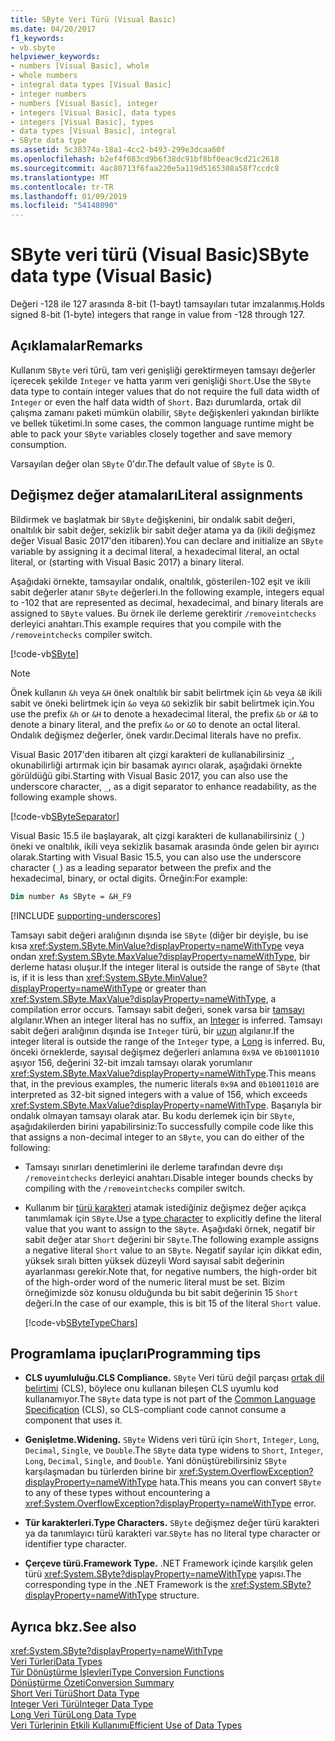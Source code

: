 ```yaml
---
title: SByte Veri Türü (Visual Basic)
ms.date: 04/20/2017
f1_keywords:
- vb.sbyte
helpviewer_keywords:
- numbers [Visual Basic], whole
- whole numbers
- integral data types [Visual Basic]
- integer numbers
- numbers [Visual Basic], integer
- integers [Visual Basic], data types
- integers [Visual Basic], types
- data types [Visual Basic], integral
- SByte data type
ms.assetid: 5c38374a-18a1-4cc2-b493-299e3dcaa60f
ms.openlocfilehash: b2ef4f083cd9b6f38dc91bf8bf0eac9cd21c2618
ms.sourcegitcommit: 4ac80713f6faa220e5a119d5165308a58f7ccdc8
ms.translationtype: MT
ms.contentlocale: tr-TR
ms.lasthandoff: 01/09/2019
ms.locfileid: "54148090"
---
```

# <a name="sbyte-data-type-visual-basic"></a><span data-ttu-id="0d224-102">SByte veri türü (Visual Basic)</span><span class="sxs-lookup"><span data-stu-id="0d224-102">SByte data type (Visual Basic)</span></span>

<span data-ttu-id="0d224-103">Değeri -128 ile 127 arasında 8-bit (1-bayt) tamsayıları tutar imzalanmış.</span><span class="sxs-lookup"><span data-stu-id="0d224-103">Holds signed 8-bit (1-byte) integers that range in value from -128 through 127.</span></span>  
  
## <a name="remarks"></a><span data-ttu-id="0d224-104">Açıklamalar</span><span class="sxs-lookup"><span data-stu-id="0d224-104">Remarks</span></span>

<span data-ttu-id="0d224-105">Kullanım `SByte` veri türü, tam veri genişliği gerektirmeyen tamsayı değerler içerecek şekilde `Integer` ve hatta yarım veri genişliği `Short`.</span><span class="sxs-lookup"><span data-stu-id="0d224-105">Use the `SByte` data type to contain integer values that do not require the full data width of `Integer` or even the half data width of `Short`.</span></span> <span data-ttu-id="0d224-106">Bazı durumlarda, ortak dil çalışma zamanı paketi mümkün olabilir, `SByte` değişkenleri yakından birlikte ve bellek tüketimi.</span><span class="sxs-lookup"><span data-stu-id="0d224-106">In some cases, the common language runtime might be able to pack your `SByte` variables closely together and save memory consumption.</span></span>

<span data-ttu-id="0d224-107">Varsayılan değer olan `SByte` 0'dır.</span><span class="sxs-lookup"><span data-stu-id="0d224-107">The default value of `SByte` is 0.</span></span>

## <a name="literal-assignments"></a><span data-ttu-id="0d224-108">Değişmez değer atamaları</span><span class="sxs-lookup"><span data-stu-id="0d224-108">Literal assignments</span></span>
  
<span data-ttu-id="0d224-109">Bildirmek ve başlatmak bir `SByte` değişkenini, bir ondalık sabit değeri, onaltılık bir sabit değer, sekizlik bir sabit değer atama ya da (ikili değişmez değer Visual Basic 2017'den itibaren).</span><span class="sxs-lookup"><span data-stu-id="0d224-109">You can declare and initialize an `SByte` variable by assigning it a decimal literal, a hexadecimal literal, an octal literal, or (starting with Visual Basic 2017) a binary literal.</span></span>

<span data-ttu-id="0d224-110">Aşağıdaki örnekte, tamsayılar ondalık, onaltılık, gösterilen-102 eşit ve ikili sabit değerler atanır `SByte` değerleri.</span><span class="sxs-lookup"><span data-stu-id="0d224-110">In the following example, integers equal to -102 that are represented as decimal, hexadecimal, and binary literals are assigned to `SByte` values.</span></span> <span data-ttu-id="0d224-111">Bu örnek ile derleme gerektirir `/removeintchecks` derleyici anahtarı.</span><span class="sxs-lookup"><span data-stu-id="0d224-111">This example requires that you compile with the `/removeintchecks` compiler switch.</span></span>

[!code-vb[SByte](../../../../samples/snippets/visualbasic/language-reference/data-types/numeric-literals.vb#SByte)]  

> [!NOTE] 
> <span data-ttu-id="0d224-112">Önek kullanın `&h` veya `&H` önek onaltılık bir sabit belirtmek için `&b` veya `&B` ikili sabit ve öneki belirtmek için `&o` veya `&O` sekizlik bir sabit belirtmek için.</span><span class="sxs-lookup"><span data-stu-id="0d224-112">You use the prefix `&h` or `&H` to denote a hexadecimal literal, the prefix `&b` or `&B` to denote a binary literal, and the prefix `&o` or `&O` to denote an octal literal.</span></span> <span data-ttu-id="0d224-113">Ondalık değişmez değerler, önek vardır.</span><span class="sxs-lookup"><span data-stu-id="0d224-113">Decimal literals have no prefix.</span></span>

<span data-ttu-id="0d224-114">Visual Basic 2017'den itibaren alt çizgi karakteri de kullanabilirsiniz `_`, okunabilirliği artırmak için bir basamak ayırıcı olarak, aşağıdaki örnekte görüldüğü gibi.</span><span class="sxs-lookup"><span data-stu-id="0d224-114">Starting with Visual Basic 2017, you can also use the underscore character, `_`, as a digit separator to enhance readability, as the following example shows.</span></span>

[!code-vb[SByteSeparator](../../../../samples/snippets/visualbasic/language-reference/data-types/numeric-literals.vb#SByteS)]  

<span data-ttu-id="0d224-115">Visual Basic 15.5 ile başlayarak, alt çizgi karakteri de kullanabilirsiniz (`_`) öneki ve onaltılık, ikili veya sekizlik basamak arasında önde gelen bir ayırıcı olarak.</span><span class="sxs-lookup"><span data-stu-id="0d224-115">Starting with Visual Basic 15.5, you can also use the underscore character (`_`) as a leading separator between the prefix and the hexadecimal, binary, or octal digits.</span></span> <span data-ttu-id="0d224-116">Örneğin:</span><span class="sxs-lookup"><span data-stu-id="0d224-116">For example:</span></span>

```vb
Dim number As SByte = &H_F9
```

[!INCLUDE [supporting-underscores](../../../../includes/vb-separator-langversion.md)]

<span data-ttu-id="0d224-117">Tamsayı sabit değeri aralığının dışında ise `SByte` (diğer bir deyişle, bu ise kısa <xref:System.SByte.MinValue?displayProperty=nameWithType> veya ondan <xref:System.SByte.MaxValue?displayProperty=nameWithType>, bir derleme hatası oluşur.</span><span class="sxs-lookup"><span data-stu-id="0d224-117">If the integer literal is outside the range of `SByte` (that is, if it is less than <xref:System.SByte.MinValue?displayProperty=nameWithType> or greater than <xref:System.SByte.MaxValue?displayProperty=nameWithType>, a compilation error occurs.</span></span> <span data-ttu-id="0d224-118">Tamsayı sabit değeri, sonek varsa bir [tamsayı](integer-data-type.md) algılanır.</span><span class="sxs-lookup"><span data-stu-id="0d224-118">When an integer literal has no suffix, an [Integer](integer-data-type.md) is inferred.</span></span> <span data-ttu-id="0d224-119">Tamsayı sabit değeri aralığının dışında ise `Integer` türü, bir [uzun](long-data-type.md) algılanır.</span><span class="sxs-lookup"><span data-stu-id="0d224-119">If the integer literal is outside the range of the `Integer` type, a [Long](long-data-type.md) is inferred.</span></span> <span data-ttu-id="0d224-120">Bu, önceki örneklerde, sayısal değişmez değerleri anlamına `0x9A` ve `0b10011010` aşıyor 156, değerini 32-bit imzalı tamsayı olarak yorumlanır <xref:System.SByte.MaxValue?displayProperty=nameWithType>.</span><span class="sxs-lookup"><span data-stu-id="0d224-120">This means that, in the previous examples, the numeric literals `0x9A` and `0b10011010` are interpreted as 32-bit signed integers with a value of 156, which exceeds <xref:System.SByte.MaxValue?displayProperty=nameWithType>.</span></span> <span data-ttu-id="0d224-121">Başarıyla bir ondalık olmayan tamsayı olarak atar. Bu kodu derlemek için bir `SByte`, aşağıdakilerden birini yapabilirsiniz:</span><span class="sxs-lookup"><span data-stu-id="0d224-121">To successfully compile code like this that assigns a non-decimal integer to an `SByte`, you can do either of the following:</span></span>

- <span data-ttu-id="0d224-122">Tamsayı sınırları denetimlerini ile derleme tarafından devre dışı `/removeintchecks` derleyici anahtarı.</span><span class="sxs-lookup"><span data-stu-id="0d224-122">Disable integer bounds checks by compiling with the `/removeintchecks` compiler switch.</span></span>

- <span data-ttu-id="0d224-123">Kullanım bir [türü karakteri](../../programming-guide/language-features/data-types/type-characters.md) atamak istediğiniz değişmez değer açıkça tanımlamak için `SByte`.</span><span class="sxs-lookup"><span data-stu-id="0d224-123">Use a [type character](../../programming-guide/language-features/data-types/type-characters.md) to explicitly define the literal value that you want to assign to the `SByte`.</span></span> <span data-ttu-id="0d224-124">Aşağıdaki örnek, negatif bir sabit değer atar `Short` değerini bir `SByte`.</span><span class="sxs-lookup"><span data-stu-id="0d224-124">The following example assigns a negative literal `Short` value to an `SByte`.</span></span> <span data-ttu-id="0d224-125">Negatif sayılar için dikkat edin, yüksek sıralı bitten yüksek düzeyli Word sayısal sabit değerinin ayarlanması gerekir.</span><span class="sxs-lookup"><span data-stu-id="0d224-125">Note that, for negative numbers, the high-order bit of the high-order word of the numeric literal must be set.</span></span> <span data-ttu-id="0d224-126">Bizim örneğimizde söz konusu olduğunda bu bit sabit değerinin 15 `Short` değeri.</span><span class="sxs-lookup"><span data-stu-id="0d224-126">In the case of our example, this is bit 15 of the literal `Short` value.</span></span>

   [!code-vb[SByteTypeChars](../../../../samples/snippets/visualbasic/language-reference/data-types/sbyte-assignment.vb#1)]

## <a name="programming-tips"></a><span data-ttu-id="0d224-127">Programlama ipuçları</span><span class="sxs-lookup"><span data-stu-id="0d224-127">Programming tips</span></span>
  
-   <span data-ttu-id="0d224-128">**CLS uyumluluğu.**</span><span class="sxs-lookup"><span data-stu-id="0d224-128">**CLS Compliance.**</span></span> <span data-ttu-id="0d224-129">`SByte` Veri türü değil parçası [ortak dil belirtimi](https://www.ecma-international.org/publications/standards/Ecma-335.htm) (CLS), böylece onu kullanan bileşen CLS uyumlu kod kullanamıyor.</span><span class="sxs-lookup"><span data-stu-id="0d224-129">The `SByte` data type is not part of the [Common Language Specification](https://www.ecma-international.org/publications/standards/Ecma-335.htm) (CLS), so CLS-compliant code cannot consume a component that uses it.</span></span>

-   <span data-ttu-id="0d224-130">**Genişletme.**</span><span class="sxs-lookup"><span data-stu-id="0d224-130">**Widening.**</span></span> <span data-ttu-id="0d224-131">`SByte` Widens veri türü için `Short`, `Integer`, `Long`, `Decimal`, `Single`, ve `Double`.</span><span class="sxs-lookup"><span data-stu-id="0d224-131">The `SByte` data type widens to `Short`, `Integer`, `Long`, `Decimal`, `Single`, and `Double`.</span></span> <span data-ttu-id="0d224-132">Yani dönüştürebilirsiniz `SByte` karşılaşmadan bu türlerden birine bir <xref:System.OverflowException?displayProperty=nameWithType> hata.</span><span class="sxs-lookup"><span data-stu-id="0d224-132">This means you can convert `SByte` to any of these types without encountering a <xref:System.OverflowException?displayProperty=nameWithType> error.</span></span>
  
-   <span data-ttu-id="0d224-133">**Tür karakterleri.**</span><span class="sxs-lookup"><span data-stu-id="0d224-133">**Type Characters.**</span></span> <span data-ttu-id="0d224-134">`SByte` değişmez değer türü karakteri ya da tanımlayıcı türü karakteri var.</span><span class="sxs-lookup"><span data-stu-id="0d224-134">`SByte` has no literal type character or identifier type character.</span></span>  
  
-   <span data-ttu-id="0d224-135">**Çerçeve türü.**</span><span class="sxs-lookup"><span data-stu-id="0d224-135">**Framework Type.**</span></span> <span data-ttu-id="0d224-136">.NET Framework içinde karşılık gelen türü <xref:System.SByte?displayProperty=nameWithType> yapısı.</span><span class="sxs-lookup"><span data-stu-id="0d224-136">The corresponding type in the .NET Framework is the <xref:System.SByte?displayProperty=nameWithType> structure.</span></span>
  
## <a name="see-also"></a><span data-ttu-id="0d224-137">Ayrıca bkz.</span><span class="sxs-lookup"><span data-stu-id="0d224-137">See also</span></span>

 <xref:System.SByte?displayProperty=nameWithType>  
 [<span data-ttu-id="0d224-138">Veri Türleri</span><span class="sxs-lookup"><span data-stu-id="0d224-138">Data Types</span></span>](../../../visual-basic/language-reference/data-types/index.md)  
 [<span data-ttu-id="0d224-139">Tür Dönüştürme İşlevleri</span><span class="sxs-lookup"><span data-stu-id="0d224-139">Type Conversion Functions</span></span>](../../../visual-basic/language-reference/functions/type-conversion-functions.md)  
 [<span data-ttu-id="0d224-140">Dönüştürme Özeti</span><span class="sxs-lookup"><span data-stu-id="0d224-140">Conversion Summary</span></span>](../../../visual-basic/language-reference/keywords/conversion-summary.md)  
 [<span data-ttu-id="0d224-141">Short Veri Türü</span><span class="sxs-lookup"><span data-stu-id="0d224-141">Short Data Type</span></span>](../../../visual-basic/language-reference/data-types/short-data-type.md)  
 [<span data-ttu-id="0d224-142">Integer Veri Türü</span><span class="sxs-lookup"><span data-stu-id="0d224-142">Integer Data Type</span></span>](../../../visual-basic/language-reference/data-types/integer-data-type.md)  
 [<span data-ttu-id="0d224-143">Long Veri Türü</span><span class="sxs-lookup"><span data-stu-id="0d224-143">Long Data Type</span></span>](../../../visual-basic/language-reference/data-types/long-data-type.md)  
 [<span data-ttu-id="0d224-144">Veri Türlerinin Etkili Kullanımı</span><span class="sxs-lookup"><span data-stu-id="0d224-144">Efficient Use of Data Types</span></span>](../../../visual-basic/programming-guide/language-features/data-types/efficient-use-of-data-types.md)
